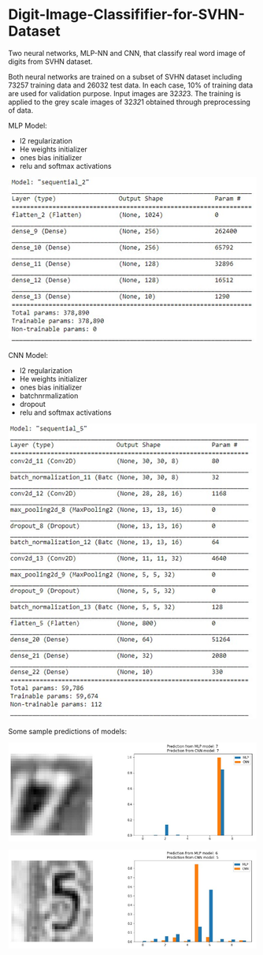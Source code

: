 # Digit-Image-Classififier-for-SVHN-Dataset
Two neural networks, MLP-NN and CNN, that classify real word image of digits from SVHN dataset.

Both neural networks are trained on a subset of SVHN dataset including 73257 training data and 26032 test data. In each case, 10% of training data are used for validation purpose.
Input images are 32*32*3. The training is applied to the grey scale images of 32*32*1 obtained through preprocessing of data.

MLP Model:
* l2 regularization
* He weights initializer
* ones bias initializer
* relu and softmax activations

![](MLP_Summary.jpg)

CNN Model:
* l2 regularization
* He weights initializer
* ones bias initializer
* batchnrmalization
* dropout
* relu and softmax activations

![](CNN_Summary.jpg)


Some sample predictions of models:

![](Sample_output_1.jpg)

![](Sample_output_2.jpg)
